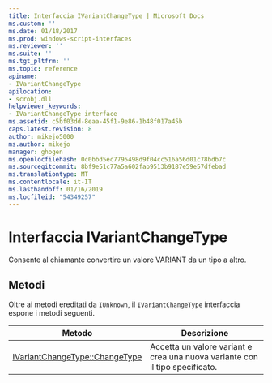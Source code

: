 ```yaml
---
title: Interfaccia IVariantChangeType | Microsoft Docs
ms.custom: ''
ms.date: 01/18/2017
ms.prod: windows-script-interfaces
ms.reviewer: ''
ms.suite: ''
ms.tgt_pltfrm: ''
ms.topic: reference
apiname:
- IVariantChangeType
apilocation:
- scrobj.dll
helpviewer_keywords:
- IVariantChangeType interface
ms.assetid: c5bf03dd-8eaa-45f1-9e86-1b48f017a45b
caps.latest.revision: 8
author: mikejo5000
ms.author: mikejo
manager: ghogen
ms.openlocfilehash: 0c0bbd5ec7795498d9f04cc516a56d01c78bdb7c
ms.sourcegitcommit: 8bf9e51c77a5a602fab9513b9187e59e57dfebad
ms.translationtype: MT
ms.contentlocale: it-IT
ms.lasthandoff: 01/16/2019
ms.locfileid: "54349257"
---
```

# <a name="ivariantchangetype-interface"></a>Interfaccia IVariantChangeType
Consente al chiamante convertire un valore VARIANT da un tipo a altro.  
  
## <a name="methods"></a>Metodi  
 Oltre ai metodi ereditati da `IUnknown`, il `IVariantChangeType` interfaccia espone i metodi seguenti.  
  
|Metodo|Descrizione|  
|------------|-----------------|  
|[IVariantChangeType::ChangeType](../../winscript/reference/ivariantchangetype-changetype.md)|Accetta un valore variant e crea una nuova variante con il tipo specificato.|